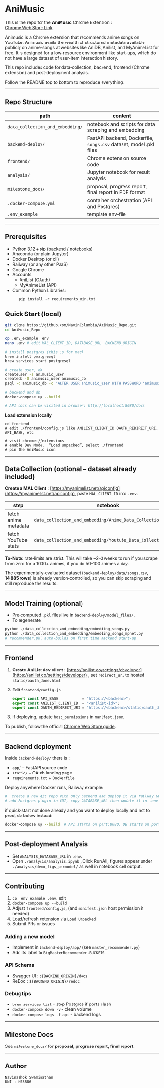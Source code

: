 # AniMusic

This is the repo for the **AniMusic** Chrome Extension&nbsp;:  
[Chrome Web Store Link](https://chromewebstore.google.com/detail/bpnflfbnnekkledjfcdnkaoanfkflpho?utm_source=item-share-cb)

Animusic is a Chrome extension that recommends anime songs on YouTube. Animusic avails the wealth of structured metadata available publicly on anime-songs at websites like AniDB, Anilist, and MyAnimeList for free. It is designed for a low-resource environment like start-ups, which do not have a large dataset of user-item interaction history. 

This repo includes code for data‑collection, backend, frontend (Chrome extension) and post‑deployment analysis.  

Follow the README top to bottom to reproduce everything.

---

## Repo Structure
| path | content |
|------|---------------|
| `data_collection_and_embedding/` | notebook and scripts for data scraping and embedding |
| `backend-deploy/` | FastAPI backend, Dockerfile, `songs.csv` dataset, model .pkl files |
| `frontend/` | Chrome extension source code |
| `analysis/` | Jupyter notebook for result analysis |
| `milestone_docs/` | proposal, progress report, final report in PDF format |
| `.docker-compose.yml` | container orchestration (API and Postgres) |
| `.env_example` | template env‑file |

---

## Prerequisites

* Python 3.12 + pip (backend / notebooks)  
* Anaconda (or plain Jupyter)  
* Docker Desktop (or cli)  
* Railway (or any other PaaS)  
* Google Chrome  
* Accounts  
  * AniList (OAuth)  
  * MyAnimeList (API)  
* Common Python Libraries:  
  ```
     pip install -r requirements_min.txt
  ```



## Quick Start (local)

```bash
git clone https://github.com/NavinColumbia/AniMusic_Repo.git
cd AniMusic_Repo

cp .env_example .env 
nano .env # edit MAL_CLIENT_ID, DATABASE_URL, BACKEND_ORIGIN

# install postgres (this is for mac)
brew install postgresql
brew services start postgresql

# create user, db
createuser -s animusic_user
createdb -O animusic_user animusic_db
psql -d animusic_db -c "ALTER USER animusic_user WITH PASSWORD 'animusic_pass';"

# backend and db
docker‑compose up --build

# API docs can be visited in browser: http://localhost:8080/docs
```

**Load extension locally**

```
cd frontend
# edit ./frontend/config.js like ANILIST_CLIENT_ID OAUTH_REDIRECT_URI, API_BASE, etc

# visit chrome://extensions 
# enable Dev Mode,  “Load unpacked”, select ./frontend
# pin the AniMusic icon
```

---

## Data Collection  (optional – dataset already included)

**Create a MAL Client** : [https://myanimelist.net/apiconfig](https://myanimelist.net/apiconfig), paste `MAL_CLIENT_ID` into `.env`.

| step                 | notebook                                                      |
| -------------------- | ------------------------------------------------------------- |
| fetch anime metadata | `data_collection_and_embedding/Anime_Data_Collection.ipynb`   |
| fetch YouTube stats  | `data_collection_and_embedding/Youtube_Data_Collection.ipynb` |

 **To-Note**: rate‑limits are strict. This will take  \~2–3 weeks to run if you scrape from zero for a 1000+ animes, if you do 50-100 animes a day.

The experimentally‑evaluated dataset (`backend-deploy/data/songs.csv`, **14 885 rows**) is already version‑controlled, so you can skip scraping and still reproduce the results.

---

## Model Training  (optional)

* Pre‑computed `.pkl` files live in `backend-deploy/model_files/`.
* To regenerate:

```bash
python ./data_collection_and_embedding/embedding_songs.py
python ./data_collection_and_embedding/embedding_songs_mpnet.py
# recommender.pkl auto‑builds on first time backend start‑up
```

---

## Frontend

1. **Create AniList dev client** : [https://anilist.co/settings/developer](https://anilist.co/settings/developer) , set `redirect_uri` to  hosted `static/oauth_done.html`.
2. Edit `frontend/config.js`:

   ```js
   export const API_BASE           = "https://<backend>";
   export const ANILIST_CLIENT_ID  = "<anilist-id>";
   export const OAUTH_REDIRECT_URI = "https://<backend>/static/oauth_done.html";
   ```
3. If deploying, update  `host_permissions` in `manifest.json`.

To publish, follow the official [Chrome Web Store guide](https://developer.chrome.com/docs/webstore/publish).

---

## Backend deployment

Inside `backend-deploy/` there is :

* `app/` – FastAPI source code
* `static/` – OAuth landing page
* `requirements.txt` + `Dockerfile`

Deploy anywhere Docker runs, Railway example:

```bash
#  create a new git repo with only backend and deploy it via railway GUI.
# add Postgres plugin in GUI, copy DATABASE_URL then update it in .env
```

if quick-start not done already and you want to deploy locally and not to prod, do below instead:

```bash
docker-compose up --build  # API starts on port:8080, DB starts on port 65432
```

---

## Post‑deployment Analysis

* Set `ANALYSIS_DATABASE_URL` in `.env`.
* Open `./analysis/analysis.ipynb` , Click Run All, figures appear under `./analysis/demo_figs_permodel/` as well in notebook cell output.

---

## Contributing

1. `cp .env_example .env`, edit
2. `docker-compose up --build`
3. Adjust `frontend/config.js`, (and `manifest.json` host permission if needed)
4. Load/refresh extension via `Load Unpacked`
5. Submit PRs or issues

### Adding a new model

* Implement in `backend-deploy/app/` (see `master_recommender.py`)
* Add its label to `BigMasterRecommender.BUCKETS`

### API Schema

* Swagger UI : `${BACKEND_ORIGIN}/docs`
* ReDoc : `${BACKEND_ORIGIN}/redoc`

### Debug tips

* `brew services list` - stop Postgres if ports clash
* `docker-compose down -v` - clean volume
* `docker-compose logs -f api` -  backend logs

---

## Milestone Docs

See `milestone_docs/` for **proposal, progress report, final report**.

---

## Author

`Navinashok Swaminathan` <br/>
`UNI : NS3886`


